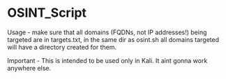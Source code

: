 # OSINT_Script
Usage - make sure that all domains (FQDNs, not IP addresses!) being targeted are in targets.txt, in the same dir as osint.sh 
all domains targeted will have a directory created for them.

Important - This is intended to be used only in Kali. It aint gonna work anywhere else.
